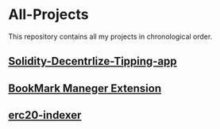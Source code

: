 # All-Projects
This repository contains all my projects in chronological order.

[Solidity-Decentrlize-Tipping-app
](https://github.com/DheerajShrivastav/BuyMeACoffee-Solidity-DeFi-Tipping-app)
----
[BookMark Maneger Extension](https://github.com/DheerajShrivastav/BookMarkManegerExtension)
----
[erc20-indexer](https://github.com/DheerajShrivastav/erc20-indexer)
----
